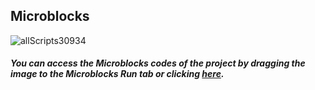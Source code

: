 ## Microblocks
![allScripts30934](https://user-images.githubusercontent.com/112697142/199929085-892a6e33-257d-44d4-9d8e-b374c6ddc26b.png)



##### You can access the Microblocks codes of the project by dragging the image to the Microblocks Run tab or clicking [here](https://microblocks.fun/run/microblocks.html#scripts=GP%20Scripts%0Adepends%20%27OLED%20Graphics%27%20%27PicoBricks%27%0A%0Ascript%20525%2098%20%7B%0AwhenStarted%0AwaitMillis%201000%0AOLEDInit_I2C%20%27OLED_0.96in%27%20%273C%27%200%20false%0Aforever%20%7B%0A%20%20OLEDwrite%20%27Temperature%3A%27%2015%2010%20false%0A%20%20OLEDwrite%20%28%27%5Bdata%3Ajoin%5D%27%20%28pb_temperature%29%20%27%27%29%2055%2030%20false%0A%20%20OLEDwrite%20%27degree%27%2040%2050%20false%0A%20%20waitMillis%201000%0A%7D%0A%7D%0A%0A "here").

